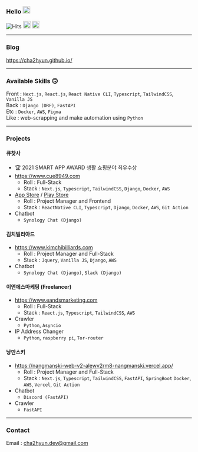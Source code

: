 ### Hello <img src="https://github.com/dl0312/dl0312/blob/master/hi.gif?raw=true" width="20px">

<!-- generate font : https://qwerty.dev/fancy-font-generator/ -->


      
![Hits](https://hits.seeyoufarm.com/api/count/incr/badge.svg?url=https%3A%2F%2Fgithub.com%2Fcha2hyun%2Fhit-counter&count_bg=%23D3D3D3&title_bg=%23D3D3D3&icon=&icon_color=%23E7E7E7&title=HITS&edge_flat=true)
<a href="https://www.instagram.com/cha2hyun/"><img src="https://img.shields.io/badge/instagram-%23E4405F.svg?&style=for-the-badge&logo=instagram&logoColor=white" height=20></a>  <a href="mailto:cha2hyun.dev@gmail.com"><img src="https://img.shields.io/badge/-EMAIL-000?style=for-the-badge" height=20></a>
<br>

<hr/>

### Blog

https://cha2hyun.github.io/

<hr/>

### Available Skills 🙃

Front : `Next.js`, `React.js`, `React Native CLI`, `Typescript`, `TailwindCSS`, `Vanilla JS`
<br>
Back : `Django (DRF)`, `FastAPI`
<br>
Etc : `Docker`, `AWS`, `Figma`
<br>
Like : web-scrapping and make automation using `Python`

<hr/>

### Projects
#### 큐찾사
- 🏆 2021 SMART APP AWARD 생활 쇼핑분야 최우수상
- https://www.cue8949.com 
  - Roll : Full-Stack
  - Stack : `Next.js`, `Typescript`, `TailwindCSS`, `Django`, `Docker`, `AWS`
- [App Store](https://apps.apple.com/app/id1524591264) / [Play Store](https://play.google.com/store/apps/details?id=com.cuechatsaapp&pcampaignid=pcampaignidMKT-Other-global-all-co-prtnr-py-PartBadge-Mar2515-1&pli=1)
  - Roll : Project Manager and Frontend
  - Stack : `ReactNative CLI`, `Typescript`, `Django`, `Docker`, `AWS`, `Git Action`
- Chatbot
  - `Synology Chat (Django)`

#### 김치빌리아드
- https://www.kimchibilliards.com 
  - Roll : Project Manager and Full-Stack
  - Stack : `Jquery`, `Vanilla JS`, `Django`, `AWS`
- Chatbot 
  - `Synology Chat (Django)`, `Slack (Django)`

#### 이앤에스마케팅 (Freelancer)
- https://www.eandsmarketing.com 
  - Roll : Full-Stack
  - Stack : `React.js`, `Typescript`, `TailwindCSS`, `AWS`
- Crawler
  - `Python`, `Asyncio`
- IP Address Changer 
  - `Python`, `raspberry pi`, `Tor-router`

#### 낭만스키
- https://nangmanski-web-v2-alewv2rm8-nangmanski.vercel.app/
  - Roll : Project Manager and Full-Stack
  - Stack : `Next.js`, `Typescript`, `TailwindCSS`, `FastAPI`, `SpringBoot` `Docker`, `AWS`, `Vercel`, `Git Action`
- Chatbot 
  - `Discord (FastAPI)`
- Crawler 
  - `FastAPI`


<hr/>

### Contact

Email : cha2hyun.dev@gmail.com
